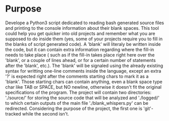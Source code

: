 # Purpose
Develope a Python3 script dedicated to reading bash generated source files and printing to the console information about their blank spaces. 
This tool could help you get quicker into old projects and remember what you are supposed to do inside them (yes, some of your projects 
 require you to fill in the blanks of script generated code). 
A 'blank' will literaly be written inside the code, but it can contain extra information regarding where the fill-in needs to take place (
 such as if the fill-in takes place right here over the 'blank', or a couple of lines ahead, or for a certain number of statements after the 
 'blank', etc.).
The 'blank' will be signaled using the already existing syntax for writting one-line comments inside the language, except an extra '?' is 
 expected right after the comments starting chars to mark it as a 'blank'. Those starting chars can contain anything, even a blank space 
 type char like TAB or SPACE, but NO newline, otherwise it doesn't fit the original specifications of the program.
The project will contain two directories: './source/' for storing the source code that will be analyzed and './logged/' to which certain 
 outputs of the main file './blank_whispers.py' can be redirected. Considering the purpose of the project, the first one is 'git'-tracked
 while the second isn't.
